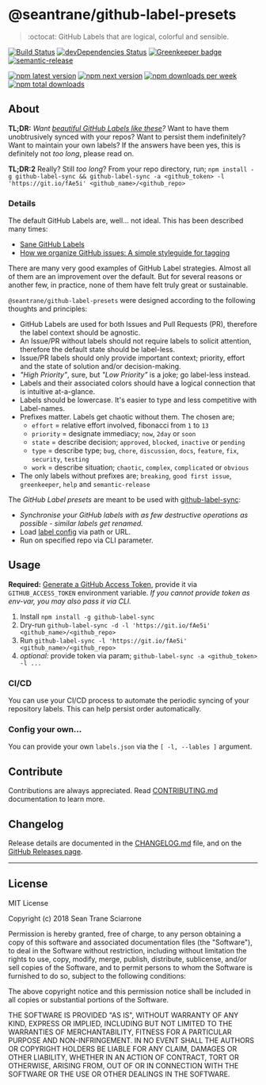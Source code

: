 # @seantrane/github-label-presets

> :octocat: GitHub Labels that are logical, colorful and sensible.

[![Build Status](https://travis-ci.com/seantrane/github-label-presets.svg?branch=master)](https://travis-ci.com/seantrane/github-label-presets) [![devDependencies Status](https://david-dm.org/seantrane/github-label-presets/dev-status.svg)](https://david-dm.org/seantrane/github-label-presets?type=dev) [![Greenkeeper badge](https://badges.greenkeeper.io/seantrane/github-label-presets.svg)](https://greenkeeper.io/) [![semantic-release](https://img.shields.io/badge/%20%20%F0%9F%93%A6%F0%9F%9A%80-semantic--release-e10079.svg)](https://github.com/semantic-release/semantic-release)

[![npm latest version](https://img.shields.io/npm/v/@seantrane/github-label-presets/latest.svg)](https://www.npmjs.com/package/@seantrane/github-label-presets) [![npm next version](https://img.shields.io/npm/v/@seantrane/github-label-presets/next.svg)](https://www.npmjs.com/package/@seantrane/github-label-presets) [![npm downloads per week](https://img.shields.io/npm/dw/@seantrane/github-label-presets.svg)](https://www.npmjs.com/package/@seantrane/github-label-presets) [![npm total downloads](https://img.shields.io/npm/dt/@seantrane/github-label-presets.svg)](https://www.npmjs.com/package/@seantrane/github-label-presets)

## About <a id="about"></a>

**TL;DR:** _Want [beautiful GitHub Labels like these](https://github.com/seantrane/github-label-presets/labels)?_ Want to have them unobtrusively synced with your repos? Want to persist them indefinitely? Want to maintain your own labels? If the answers have been yes, this is definitely not _too long_, please read on.

**TL;DR:2** Really? Still _too long_? From your repo directory, run; `npm install -g github-label-sync && github-label-sync -a <github_token> -l 'https://git.io/fAe5i' <github_name>/<github_repo>`

### Details

The default GitHub Labels are, well... not ideal. This has been described many times:

- [Sane GitHub Labels](https://medium.com/@dave_lunny/sane-github-labels-c5d2e6004b63)
- [How we organize GitHub issues: A simple styleguide for tagging](https://robinpowered.com/blog/best-practice-system-for-organizing-and-tagging-github-issues/)

There are many very good examples of GitHub Label strategies. Almost all of them are an improvement over the default. But for several reasons or another few, in practice, none of them have felt truly great or sustainable.

`@seantrane/github-label-presets` were designed according to the following thoughts and principles:

- GitHub Labels are used for both Issues and Pull Requests (PR), therefore the label context should be agnostic.
- An Issue/PR without labels should not require labels to solicit attention, therefore the default state should be label-less.
- Issue/PR labels should only provide important context; priority, effort and the state of solution and/or decision-making.
- _"High Priority"_, sure, but _"Low Priority"_ is a joke; go label-less instead.
- Labels and their associated colors should have a logical connection that is intuitive at-a-glance.
- Labels should be lowercase. It's easier to type and less competitive with Label-names.
- Prefixes matter. Labels get chaotic without them. The chosen are;
  - `effort` = relative effort involved, fibonacci from `1` to `13`
  - `priority` = designate immediacy; `now`, `2day` or `soon`
  - `state` = describe decision; `approved`, `blocked`, `inactive` or `pending`
  - `type` = describe type; `bug`, `chore`, `discussion`, `docs`, `feature`, `fix`, `security`, `testing`
  - `work` = describe situation; `chaotic`, `complex`, `complicated` or `obvious`
- The only labels without prefixes are; `breaking`, `good first issue`, `greenkeeper`, `help` and `semantic-release`

The _GitHub Label presets_ are meant to be used with [github-label-sync](https://github.com/Financial-Times/github-label-sync):

- _Synchronise your GitHub labels with as few destructive operations as possible - similar labels get renamed._
- Load [label config](https://github.com/Financial-Times/github-label-sync#label-json) via path or URL.
- Run on specified repo via CLI parameter.

## Usage <a id="usage"></a>

**Required:** [Generate a GitHub Access Token](https://github.com/settings/tokens), provide it via `GITHUB_ACCESS_TOKEN` environment variable. _If you cannot provide token as env-var, you may also pass it via CLI._

1. Install `npm install -g github-label-sync`
2. Dry-run `github-label-sync -d -l 'https://git.io/fAe5i'  <github_name>/<github_repo>`
3. Run `github-label-sync -l 'https://git.io/fAe5i'  <github_name>/<github_repo>`
4. _optional:_ provide token via param; `github-label-sync -a <github_token> -l ...`

### CI/CD

You can use your CI/CD process to automate the periodic syncing of your repository labels. This can help persist order automatically.

### Config your own...

You can provide your own `labels.json` via the `[ -l, --lables ]` argument.

## Contribute <a id="contribute"></a>

Contributions are always appreciated. Read [CONTRIBUTING.md](https://github.com/seantrane/balanced-theme-for-atom/blob/master/CONTRIBUTING.md) documentation to learn more.

## Changelog <a id="changelog"></a>

Release details are documented in the [CHANGELOG.md](https://github.com/seantrane/balanced-theme-for-atom/blob/master/CHANGELOG.md) file, and on the [GitHub Releases page](https://github.com/seantrane/balanced-theme-for-atom/releases).

---

## License <a id="license"></a>

MIT License

Copyright (c) 2018 Sean Trane Sciarrone

Permission is hereby granted, free of charge, to any person obtaining a copy
of this software and associated documentation files (the "Software"), to deal
in the Software without restriction, including without limitation the rights
to use, copy, modify, merge, publish, distribute, sublicense, and/or sell
copies of the Software, and to permit persons to whom the Software is
furnished to do so, subject to the following conditions:

The above copyright notice and this permission notice shall be included in all
copies or substantial portions of the Software.

THE SOFTWARE IS PROVIDED "AS IS", WITHOUT WARRANTY OF ANY KIND, EXPRESS OR
IMPLIED, INCLUDING BUT NOT LIMITED TO THE WARRANTIES OF MERCHANTABILITY,
FITNESS FOR A PARTICULAR PURPOSE AND NON-INFRINGEMENT. IN NO EVENT SHALL THE
AUTHORS OR COPYRIGHT HOLDERS BE LIABLE FOR ANY CLAIM, DAMAGES OR OTHER
LIABILITY, WHETHER IN AN ACTION OF CONTRACT, TORT OR OTHERWISE, ARISING FROM,
OUT OF OR IN CONNECTION WITH THE SOFTWARE OR THE USE OR OTHER DEALINGS IN THE
SOFTWARE.
